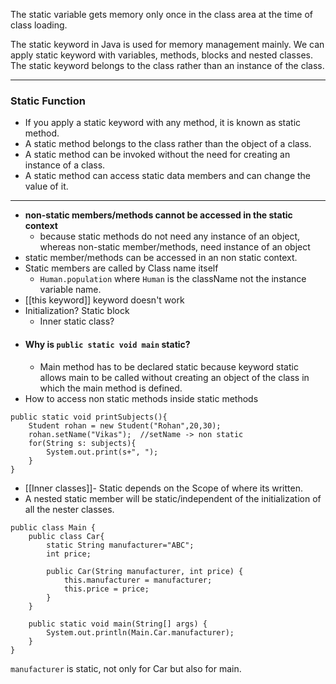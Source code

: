 
The static variable gets memory only once in the class area at the time of class loading. 

The ​static keyword​ in ​Java​ is used for memory management mainly. We can apply static keyword with ​variables​, methods, blocks and ​nested classes​. The static keyword belongs to the class rather than an instance of the class.

-------------------------------------------------------------------------------

### Static Function

- If you apply a static keyword with any method, it is known as static method.
- A static method belongs to the class rather than the object of a class.
- A static method can be invoked without the need for creating an instance of a class.
- A static method can access static data members and can change the value of it.

-------------------------------------------------------------------------------


- **non-static members/methods  cannot be accessed in the static context**
	- because static methods do not need any instance of an object, whereas non-static member/methods, need  instance  of an object
- static member/methods can be accessed in an non static context.
- Static members are called by Class name itself
	- `Human.population` where `Human` is the className not the instance variable name.
- [[this keyword]] keyword doesn't work
- Initialization?  Static block
	- Inner static class?
- #### Why is `public static void main` static?
	- Main method has to be declared static because keyword static allows main to be called without creating an object of the class in which the main method is defined.
- How to access non static methods inside static methods
```
public static void printSubjects(){  
    Student rohan = new Student("Rohan",20,30);  
    rohan.setName("Vikas");  //setName -> non static
    for(String s: subjects){  
        System.out.print(s+", ");  
    }  
}
```
- [[Inner classes]]- Static depends on the Scope of where its  written.
- A nested static member will be static/independent of the initialization of all the nester classes.
```
public class Main {  
    public class Car{  
        static String manufacturer="ABC";  
        int price;  
  
        public Car(String manufacturer, int price) {  
            this.manufacturer = manufacturer;  
            this.price = price;  
        }  
    }  
  
    public static void main(String[] args) {  
        System.out.println(Main.Car.manufacturer);  
    }  
}
```
`manufacturer` is static, not only for Car but also for main.